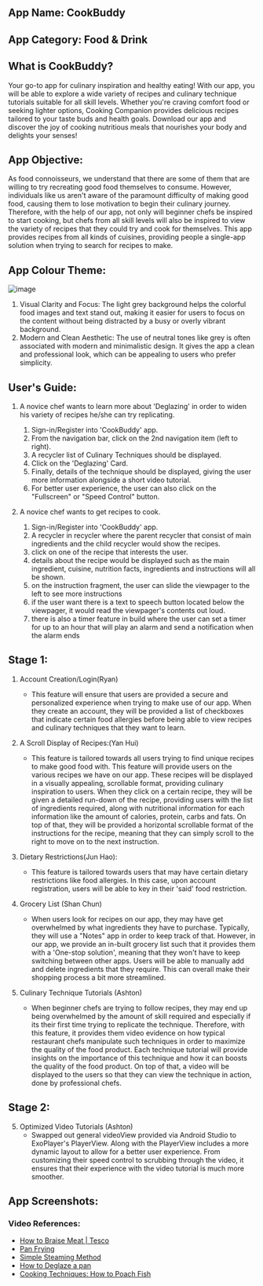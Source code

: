 ## App Name: CookBuddy

## App Category: Food & Drink
## What is CookBuddy?
Your go-to app for culinary inspiration and healthy eating! With our app, you will be able to explore a wide variety of recipes and culinary technique tutorials suitable for all skill levels. Whether you're craving comfort food or seeking lighter options, Cooking Companion provides delicious recipes tailored to your taste buds and health goals. Download our app and discover the joy of cooking nutritious meals that nourishes your body and delights your senses!

## App Objective:

As food connoisseurs, we understand that there are some of them that are willing to try recreating good food themselves to consume. However, individuals like us aren't aware of the paramount difficulty of making good food, causing them to lose motivation to 
begin their culinary journey. Therefore, with the help of our app, not only will beginner chefs be inspired to start cooking, but chefs from all skill levels will also be inspired to view the variety of recipes that they could try and cook for themselves. This app provides recipes from all kinds of cuisines, providing people a single-app solution when trying to search for recipes to make.

## App Colour Theme:

![image](https://github.com/user-attachments/assets/3b3f6059-1dbc-4f05-b863-d72288133444)

1. Visual Clarity and Focus: The light grey background helps the colorful food images and text stand out, making it easier for users to focus on the content without being distracted by a busy or overly vibrant background.
2. Modern and Clean Aesthetic: The use of neutral tones like grey is often associated with modern and minimalistic design. It gives the app a clean and professional look, which can be appealing to users who prefer simplicity.


## User's Guide:

1. A novice chef wants to learn more about 'Deglazing' in order to widen his variety of recipes he/she can try replicating.
   1. Sign-in/Register into 'CookBuddy' app.
   2. From the navigation bar, click on the 2nd navigation item (left to right).
   3. A recycler list of Culinary Techniques should be displayed.
   4. Click on the 'Deglazing' Card.
   5. Finally, details of the technique should be displayed, giving the user more information alongside a short video tutorial.
   6. For better user experience, the user can also click on the "Fullscreen" or "Speed Control" button.

2. A novice chef wants to get recipes to cook.
   1. Sign-in/Register into 'CookBuddy' app.
   2. A recycler in recycler where the parent recycler that consist of main ingredients and the child recycler would show the recipes.
   3. click on one of the recipe that interests the user.
   4. details about the recipe would be displayed such as the main ingredient, cuisine, nutrition facts, ingredients and instructions will all be shown.
   5. on the instruction fragment, the user can slide the viewpager to the left to see more instructions
   6. if the user want there is a text to speech button located below the viewpager, it would read the viewpager's contents out loud.
   7. there is also a timer feature in build where the user can set a timer for up to an hour that will play an alarm and send a notification when the alarm ends 

## Stage 1:

1. Account Creation/Login(Ryan)
   - This feature will ensure that users are provided a secure and personalized experience when trying to make use of our app. When they create an account, they will be provided a list of checkboxes that indicate certain food allergies before being able to view recipes and culinary techniques that they want to learn.


2. A Scroll Display of Recipes:(Yan Hui)
   -  This feature is tailored towards all users trying to find unique recipes to make good food with. This feature will provide users on the various recipes we have on our app. These recipes will be displayed in a visually appealing, scrollable format, providing culinary inspiration to users. When they click on a certain recipe, they will be given a detailed run-down of the recipe, providing users with the list of ingredients required, along with nutritional information for each information like the amount of calories, protein, carbs and fats. On top of that, they will be provided a horizontal scrollable format of the instructions for the recipe, meaning that they can simply scroll to the right to move on to the next instruction.


3. Dietary Restrictions(Jun Hao):
   - This feature is tailored towards users that may have certain dietary restrictions like food allergies. In this case, upon account registration, users will be able to key in their 'said' food restriction.

4. Grocery List (Shan Chun)
   - When users look for recipes on our app, they may have get overwhelmed by what ingredients they have to purchase. Typically, they will use a "Notes" app in order to keep track of that. However, in our app, we provide an in-built grocery list such that it provides them with a 'One-stop solution', meaning that they won't have to keep switching between other apps. Users will be able to manually add and delete ingredients that they require. This can overall make their shopping process a bit more streamlined.

5. Culinary Technique Tutorials (Ashton)
   - When beginner chefs are trying to follow recipes, they may end up being overwhelmed by the amount of skill required and especially if its their first time trying to replicate the technique. Therefore, with this feature, it provides them video evidence on how typical restaurant chefs manipulate such techniques in order to maximize the quality of the food product. Each technique tutorial will provide insights on the importance of this technique and how it can boosts the quality of the food product. On top of that, a video will be displayed to the users so that they can view the technique in action, done by professional chefs.

## Stage 2: 

5. Optimized Video Tutorials (Ashton)
   - Swapped out general videoView provided via Android Studio to ExoPlayer's PlayerView. Along with the PlayerView includes a more dynamic layout to allow for a better user experience. From customizing their speed control to scrubbing through the video, it ensures that their experience with the video tutorial is much more smoother.

## App Screenshots:

### Video References:
   - [How to Braise Meat | Tesco](https://www.youtube.com/watch?v=TyEhYBWDV2o)
   - [Pan Frying](https://www.youtube.com/watch?v=C5fG8NTbXso)
   - [Simple Steaming Method](https://www.youtube.com/watch?v=URlzwxDNieI)
   - [How to Deglaze a pan](https://www.youtube.com/watch?v=E1IdzidpwUE)
   - [Cooking Techniques: How to Poach Fish](https://www.youtube.com/watch?v=29dbc18zmkg)
